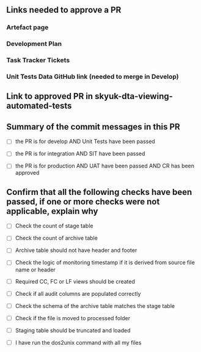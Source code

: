 ## Links needed to approve a PR

### Artefact page

### Development Plan

### Task Tracker Tickets

### Unit Tests Data GitHub link (needed to merge in Develop)


## Link to approved PR in skyuk-dta-viewing-automated-tests


## Summary of the commit messages in this PR



- [ ] the PR is for develop AND Unit Tests have been passed

- [ ] the PR is for integration AND SIT have been passed

- [ ] the PR is for production AND UAT have been passed AND CR has been approved


## Confirm that all the following checks have been passed, if one or more checks were not applicable, explain why

- [ ] Check the count of stage table

- [ ] Check the count of archive table

- [ ] Archive table should not have header and footer

- [ ] Check the logic of monitoring timestamp if it is derived from source file name or header

- [ ] Required CC, FC or LF views should be created

- [ ] Check if all audit columns are populated correctly

- [ ] Check the schema of the archive table matches the stage table

- [ ] Check if the file is moved to processed folder

- [ ] Staging table should be truncated and loaded

- [ ] I have run the dos2unix command with all my files
